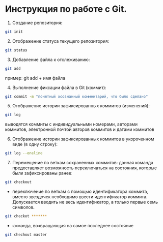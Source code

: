 # Инструкция по работе с Git.

1. Создание репозитория:
```sh
git init
```
2. Отображение статуса текущего репозитория:
```sh
git status
```
3. Добавление файла к отслеживанию:
```sh
git add
```
пример: git add + имя файла

4. Выполнение фиксации файла в Git (коммит):
```sh
git commit -m "понятный осознанный комментарий, что было сделано"
```
5. Отображение истории зафиксированных коммитов (изменений):
```sh
git log
```
выводятся коммиты с индивидуальными номерами, авторами коммитов, электронной почтой авторов коммитов и датами коммитов

6. Отображение истории зафиксированных коммитов в укороченном виде (в одну строку):
```sh
git log --oneline
```
7. Перемещение по веткам сохраненных коммитов: данная команда предоставляет возможность переключаться на состояния, которые были зафиксированы ранее:
```sh
git checkout
```
* переключение по веткам с помощью идентификатора коммита, вместо звездочек необходимо ввести идентификатор коммита. Допускается вводить не весь идентификатор, а только первые семь символов.
```sh
git checkot *******
``` 
* команда, возвращающая на самое последнее состояние
```sh
git chechout master
```